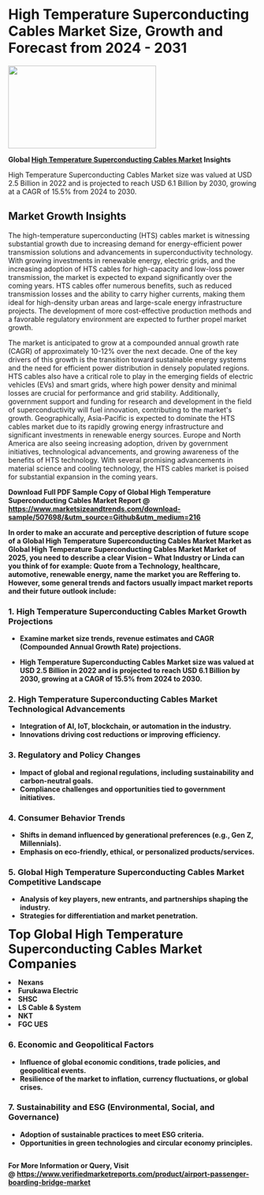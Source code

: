 <H1>High Temperature Superconducting Cables Market Size, Growth and Forecast from 2024 - 2031</H1><img class="aligncenter size-medium wp-image-584254" src="https://thirdeyenews.in/wp-content/uploads/2024/09/Global-Market-Research-300x168.jpeg" alt="" width="300" height="168" /><p><strong>Global&nbsp;<a href="https://www.marketsizeandtrends.com/download-sample/507698/&amp;utm_source=Github&utm_medium=216">High Temperature Superconducting Cables Market</a> Insights</strong></p><p>High Temperature Superconducting Cables Market size was valued at USD 2.5 Billion in 2022 and is projected to reach USD 6.1 Billion by 2030, growing at a CAGR of 15.5% from 2024 to 2030.</p><p><h2>Market Growth Insights</h2> <p>The high-temperature superconducting (HTS) cables market is witnessing substantial growth due to increasing demand for energy-efficient power transmission solutions and advancements in superconductivity technology. With growing investments in renewable energy, electric grids, and the increasing adoption of HTS cables for high-capacity and low-loss power transmission, the market is expected to expand significantly over the coming years. HTS cables offer numerous benefits, such as reduced transmission losses and the ability to carry higher currents, making them ideal for high-density urban areas and large-scale energy infrastructure projects. The development of more cost-effective production methods and a favorable regulatory environment are expected to further propel market growth.</p> <p><strong></strong></p> <p>The market is anticipated to grow at a compounded annual growth rate (CAGR) of approximately 10-12% over the next decade. One of the key drivers of this growth is the transition toward sustainable energy systems and the need for efficient power distribution in densely populated regions. HTS cables also have a critical role to play in the emerging fields of electric vehicles (EVs) and smart grids, where high power density and minimal losses are crucial for performance and grid stability. Additionally, government support and funding for research and development in the field of superconductivity will fuel innovation, contributing to the market's growth. Geographically, Asia-Pacific is expected to dominate the HTS cables market due to its rapidly growing energy infrastructure and significant investments in renewable energy sources. Europe and North America are also seeing increasing adoption, driven by government initiatives, technological advancements, and growing awareness of the benefits of HTS technology. With several promising advancements in material science and cooling technology, the HTS cables market is poised for substantial expansion in the coming years. <p><strong></p><p><span class=""><strong>Download Full PDF Sample Copy of Global High Temperature Superconducting Cables Market Report</strong> @ <a href="https://www.marketsizeandtrends.com/download-sample/507698/&amp;utm_source=Github&utm_medium=216" target="_blank">https://www.marketsizeandtrends.com/download-sample/507698/&amp;utm_source=Github&utm_medium=216</a></span></p><p>In order to make an accurate and perceptive description of future scope of a Global&nbsp;High Temperature Superconducting Cables Market Market as Global&nbsp;High Temperature Superconducting Cables Market Market of 2025, you need to describe a clear Vision &ndash; What Industry or Linda can you think of for example: Quote from a Technology, healthcare, automotive, renewable energy, name the market you are Reffering to. However, some general trends and factors usually impact market reports and their future outlook include:</p><h3>1.&nbsp;<strong>High Temperature Superconducting Cables Market Growth Projections</strong></h3><ul><li>Examine market size trends, revenue estimates and CAGR (Compounded Annual Growth Rate) projections.</li><li><p>High Temperature Superconducting Cables Market size was valued at USD 2.5 Billion in 2022 and is projected to reach USD 6.1 Billion by 2030, growing at a CAGR of 15.5% from 2024 to 2030.</p></li></ul><h3>2.&nbsp;<strong>High Temperature Superconducting Cables Market Technological Advancements</strong></h3><ul><li>Integration of AI, IoT, blockchain, or automation in the industry.</li><li>Innovations driving cost reductions or improving efficiency.</li></ul><h3>3.&nbsp;<strong>Regulatory and Policy Changes</strong></h3><ul><li>Impact of global and regional regulations, including sustainability and carbon-neutral goals.</li><li>Compliance challenges and opportunities tied to government initiatives.</li></ul><h3>4.&nbsp;<strong>Consumer Behavior Trends</strong></h3><ul><li>Shifts in demand influenced by generational preferences (e.g., Gen Z, Millennials).</li><li>Emphasis on eco-friendly, ethical, or personalized products/services.</li></ul><h3>5.&nbsp;<strong>Global High Temperature Superconducting Cables Market Competitive Landscape</strong></h3><ul><li>Analysis of key players, new entrants, and partnerships shaping the industry.</li><li>Strategies for differentiation and market penetration.</li></ul><p data-pm-slice="1 1 []"><span style="color: inherit; font-family: inherit; font-size: 25px;">Top Global High Temperature Superconducting Cables Market Companies</span></p><div class="" data-test-id=""><p><li>Nexans</li><li> Furukawa Electric</li><li> SHSC</li><li> LS Cable & System</li><li> NKT</li><li> FGC UES</li></p></div><h3>6.&nbsp;<strong>Economic and Geopolitical Factors</strong></h3><ul><li>Influence of global economic conditions, trade policies, and geopolitical events.</li><li>Resilience of the market to inflation, currency fluctuations, or global crises.</li></ul><h3>7.&nbsp;<strong>Sustainability and ESG (Environmental, Social, and Governance)</strong></h3><ul><li>Adoption of sustainable practices to meet ESG criteria.</li><li>Opportunities in green technologies and circular economy principles.</li></ul><h2><strong style="font-size: 14px;">For More Information or Query, Visit @&nbsp;</strong><a style="background-color: #ffffff; font-size: 14px;" href="https://www.marketsizeandtrends.com/report/high-temperature-superconducting-cables-market/" target="_blank">https://www.verifiedmarketreports.com/product/airport-passenger-boarding-bridge-market</a></h2>
